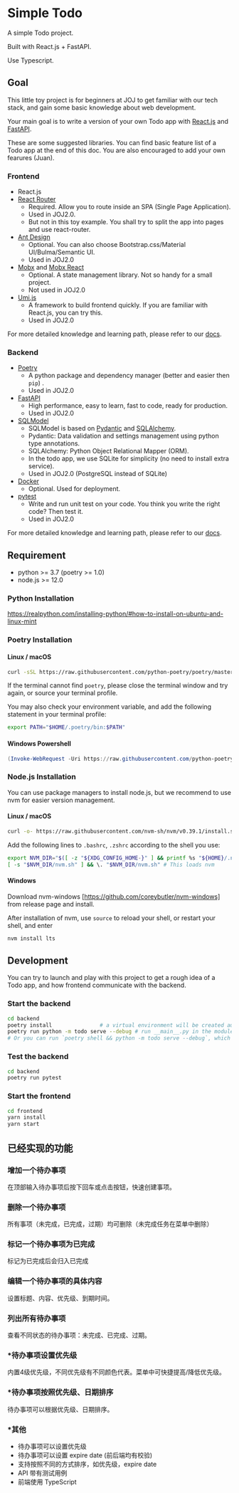 # Simple Todo

A simple Todo project.

Built with React.js + FastAPI.

Use Typescript.

## Goal

This little toy project is for beginners at JOJ to get familiar with our tech stack, and gain some basic knowledge about web development.

Your main goal is to write a version of your own Todo app with [React.js](https://reactjs.org/) and [FastAPI](https://fastapi.tiangolo.com/).

These are some suggested libraries. You can find basic feature list of a Todo app at the end of this doc. You are also encouraged to add your own fearures (Juan).

### Frontend

* React.js
* [React Router](https://reactrouter.com/)
  * Required. Allow you to route inside an SPA (Single Page Application).
  * Used in JOJ2.0.
  * But not in this toy example. You shall try to split the app into pages and use react-router.
* [Ant Design](https://ant.design/index-cn)
  * Optional. You can also choose Bootstrap.css/Material UI/Bulma/Semantic UI.
  * Used in JOJ2.0
* [Mobx](https://mobx.js.org/README.html) and [Mobx React](https://github.com/mobxjs/mobx-react)
  * Optional. A state management library. Not so handy for a small project.
  * Not used in JOJ2.0
* [Umi.js](https://umijs.org/zh-CN)
  * A framework to build frontend quickly. If you are familiar with React.js, you can try this.
  * Used in JOJ2.0

For more detailed knowledge and learning path, please refer to our [docs](https://joint-online-judge.github.io/cattle/).

### Backend

* [Poetry](https://python-poetry.org/)
  * A python package and dependency manager (better and easier then `pip`) .
  * Used in JOJ2.0
* [FastAPI](https://fastapi.tiangolo.com/)
  * High performance, easy to learn, fast to code, ready for production.
  * Used in JOJ2.0
* [SQLModel](https://sqlmodel.tiangolo.com/)
  * SQLModel is based on [Pydantic](https://pydantic-docs.helpmanual.io/) and [SQLAlchemy](https://www.sqlalchemy.org/).
  * Pydantic: Data validation and settings management using python type annotations.
  * SQLAlchemy: Python Object Relational Mapper (ORM).
  * In the todo app, we use SQLite for simplicity (no need to install extra service).
  * Used in JOJ2.0 (PostgreSQL instead of SQLite)
* [Docker](https://docs.docker.com/get-started/overview/)
  * Optional. Used for deployment.
* [pytest](https://docs.pytest.org/)
  * Write and run unit test on your code. You think you write the right code? Then test it.
  * Used in JOJ2.0

For more detailed knowledge and learning path, please refer to our [docs](https://joint-online-judge.github.io/horse/).


## Requirement

* python >= 3.7 (poetry >= 1.0)
* node.js >= 12.0

### Python Installation

https://realpython.com/installing-python/#how-to-install-on-ubuntu-and-linux-mint

### Poetry Installation

#### Linux / macOS

```bash
curl -sSL https://raw.githubusercontent.com/python-poetry/poetry/master/get-poetry.py | python -
```

If the terminal cannot find `poetry`, please close the terminal window and try again, or source your terminal profile.

You may also check your environment variable, and add the following statement in your terminal profile:

```bash
export PATH="$HOME/.poetry/bin:$PATH"
```

#### Windows Powershell

```powershell
(Invoke-WebRequest -Uri https://raw.githubusercontent.com/python-poetry/poetry/master/get-poetry.py -UseBasicParsing).Content | python -
```

### Node.js Installation

You can use package managers to install node.js, but we recommend to use nvm for easier version management.

#### Linux / macOS

```bash
curl -o- https://raw.githubusercontent.com/nvm-sh/nvm/v0.39.1/install.sh | bash
```

Add the following lines to `.bashrc`, `.zshrc` according to the shell you use:
```bash
export NVM_DIR="$([ -z "${XDG_CONFIG_HOME-}" ] && printf %s "${HOME}/.nvm" || printf %s "${XDG_CONFIG_HOME}/nvm")"
[ -s "$NVM_DIR/nvm.sh" ] && \. "$NVM_DIR/nvm.sh" # This loads nvm
```

#### Windows

Download nvm-windows [https://github.com/coreybutler/nvm-windows] from release page and install.


After installation of nvm, use `source` to reload your shell, or restart your shell, and enter
```bash
nvm install lts
```


## Development

You can try to launch and play with this project to get a rough idea of a Todo app, and how frontend communicate with the backend.


### Start the backend

```bash
cd backend
poetry install               # a virtual environment will be created automatically
poetry run python -m todo serve --debug # run __main__.py in the module "todo" in debug mode (enable auto reloading), using the poetry environment
# Or you can run `poetry shell && python -m todo serve --debug`, which may run cmd in windows
```

### Test the backend

```bash
cd backend
poetry run pytest
```


### Start the frontend
```bash
cd frontend
yarn install
yarn start
```

## 已经实现的功能

### 增加一个待办事项

在顶部输入待办事项后按下回车或点击按钮，快速创建事项。

### 删除一个待办事项

所有事项（未完成，已完成，过期）均可删除（未完成任务在菜单中删除）

### 标记一个待办事项为已完成

标记为已完成后会归入已完成

### 编辑一个待办事项的具体内容

设置标题、内容、优先级、到期时间。

### 列出所有待办事项

查看不同状态的待办事项：未完成、已完成、过期。

### *待办事项设置优先级

内置4级优先级，不同优先级有不同颜色代表。菜单中可快捷提高/降低优先级。

### *待办事项按照优先级、日期排序

待办事项可以根据优先级、日期排序。


### *其他

* 待办事项可以设置优先级
* 待办事项可以设置 expire date (前后端均有校验)
* 支持按照不同的方式排序，如优先级，expire date
* API 带有测试用例
* 前端使用 TypeScript
